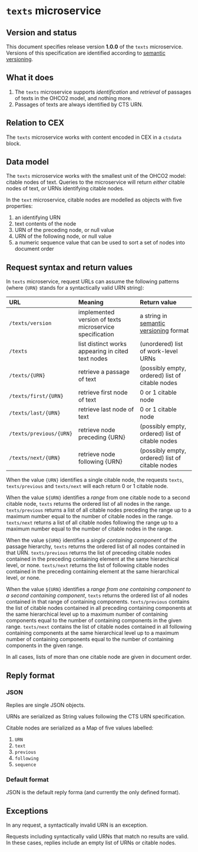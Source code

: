 # `texts` microservice



## Version and status

This document specifies release version **1.0.0** of the `texts` microservice. Versions of this specification are identified according to [semantic versioning](http://semver.org/).

## What it does

1. The `texts` microservice supports *identification* and *retrieval* of passages of texts in the OHCO2 model, and nothing more.
2. Passages of texts are always identified by CTS URN.



## Relation to CEX

The `texts` microservice works with content encoded in CEX in a `ctsdata` block.


## Data model

The `texts` microservice works with the smallest unit of the OHCO2 model: citable nodes of text.  Queries to the microservice will return *either* citable nodes of text, *or* URNs identifying citable nodes.

In the `text` microservice, citable nodes are modelled as objects with five properties:

1. an identifying URN
2. text contents of the node
3. URN of the preceding node, or null value
4. URN of the following node, or null value
5. a numeric sequence value that can be used to sort a set of nodes into document order

## Request syntax and return values

In `texts` microservice, request URLs  can assume the following patterns (where `{URN}` stands for a syntactically valid URN string):

| URL                     | Meaning                                           | Return value                                    |
|:------------------------|:--------------------------------------------------|:------------------------------------------------|
| `/texts/version`     | implemented version of texts microservice specification                  | a string in [semantic versioning](http://semver.org/) format |
| `/texts`                | list distinct works appearing in cited text nodes | (unordered) list of work-level URNs             |
| `/texts/{URN}`          | retrieve a passage of text                        | (possibly empty, ordered) list of citable nodes |
| `/texts/first/{URN}`    | retrieve first node of text                       | 0 or 1 citable node                             |
| `/texts/last/{URN}`     | retrieve last node of text                        | 0 or 1 citable node                             |
| `/texts/previous/{URN}` | retrieve node preceding {URN}                     | (possibly empty, ordered) list of citable nodes |
| `/texts/next/{URN}`     | retrieve node following {URN}                     | (possibly empty, ordered) list of citable nodes |



When the value `{URN}` identifies a single citable node, the requests `texts`, `texts/previous` and `texts/next` will each return 0 or 1 citable node.

When the value `${URN}` identifies a *range* from one citable node to a second citable node, `texts` returns the ordered list of all nodes in the range.  `texts/previous` returns a list of all citable nodes preceding the range up to a maximum number equal to the number of citable nodes in the range.  `texts/next` returns a list of all citable nodes following the range up to a maximum number equal to the number of citable nodes in the range.

When the value `${URN}` identifies a *single containing component* of the passage hierarchy,  `texts` returns the ordered list of all nodes contained in that URN.  `texts/previous` returns the list of preceding citable nodes contained in the preceding containing element at the same hierarchical level, or none. `texts/next` returns the list of following citable nodes contained in the preceding containing element at the same hierarchical level, or none.

When the value `${URN}` identifies a *range from one containing component to a second containing component*, `texts` returns the ordered list of all nodes contained in that range of containing components.   `texts/previous` contains the list of citable nodes contained in all preceding containing components at the same hierarchical level up to a maximum number of containing components equal to the number of containing components in the given range. `texts/next` contains the list of citable nodes contained in all following containing components at the same hierarchical level up to a maximum number of containing components equal to the number of containing components in the given range.

In all cases, lists of more than one citable node are given in document order.



## Reply format


### JSON

Replies are single JSON objects.

URNs are serialized as String values following the CTS URN specification.

Citable nodes are serialized as a Map of five values labelled:

1. `URN`
2. `text`
3. `previous`
4. `following`
5. `sequence`


### Default format

JSON is the default reply forma (and currently the only defined format).

## Exceptions

In any request, a syntactically invalid URN is an exception.

Requests including syntactically valid URNs that match no results are valid. In these cases, replies include an empty list of URNs or citable nodes.

